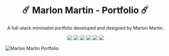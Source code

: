 <h1 align = "center">☄️ Marlon Martin - Portfolio ☄️</h1>
<p align = "center">A full-stack minimalist portfolio developed and designed by Marlon Martin.</p>

<div align = "center">
    <img src = "https://img.shields.io/badge/typescript-%23007ACC.svg?style=for-the-badge&logo=typescript&logoColor=white" />
    <img src = "https://img.shields.io/badge/Next-black?style=for-the-badge&logo=next.js&logoColor=white" />
    <img src = "https://img.shields.io/badge/tailwindcss-%2338B2AC.svg?style=for-the-badge&logo=tailwind-css&logoColor=white"/>
    <img src = "https://img.shields.io/badge/Framer-black?style=for-the-badge&logo=framer&logoColor=blue" />
    <img src = "img.shields.io/badge/Sanity-FF1B2D?style=for-the-badge&logo=Sanity&logoColor=white" />
    <img src = "https://img.shields.io/badge/vercel-%23000000.svg?style=for-the-badge&logo=vercel&logoColor=white" />
</div>

![Marlon Martin  Portfolio](https://user-images.githubusercontent.com/106976520/228737702-4c2b2efe-5eb9-47d4-8014-d5a5b494dec9.png)